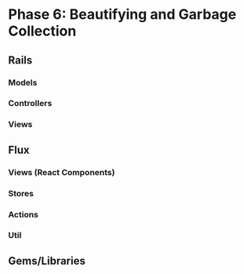 # Phase 6: Beautifying and Garbage Collection 

## Rails
### Models

### Controllers

### Views

## Flux
### Views (React Components)

### Stores

### Actions

### Util

## Gems/Libraries
